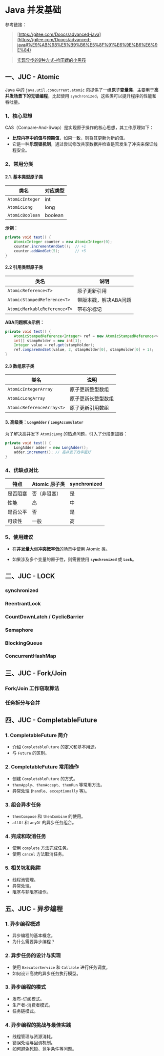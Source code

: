 # Java 并发基础

参考链接：
>[https://gitee.com/Doocs/advanced-java](https://gitee.com/Doocs/advanced-java#%E9%AB%98%E5%B9%B6%E5%8F%91%E6%9E%B6%E6%9E%84)

>[实现异步的9种方式-捡田螺的小男孩](https://mp.weixin.qq.com/s/eTQwT-zFgHgNVJ_nNAZidw)

## 一、JUC - Atomic

Java 中的 `java.util.concurrent.atomic` 包提供了一组**原子变量类**，主要用于**高并发场景下的无锁编程**，比起使用
`synchronized`，这些类可以提升程序的性能和吞吐量。

### 1、核心思想

CAS（Compare-And-Swap）是实现原子操作的核心思想，其工作原理如下：

- **比较内存中的值与预期值**，如果一致，则将其更新为新的值。
- 它是一种**乐观锁机制**，通过尝试修改共享数据并检查是否发生了冲突来保证线程安全。

### 2、常用分类

#### 2.1. 基本类型原子类

| 类名              | 对应类型    |
|-----------------|---------|
| `AtomicInteger` | int     |
| `AtomicLong`    | long    |
| `AtomicBoolean` | boolean |

**示例：**

```java
private void test() {
    AtomicInteger counter = new AtomicInteger(0);
    counter.incrementAndGet();  // +1
    counter.addAndGet(5);       // +5
}
```

#### 2.2 引用类型原子类

| 类名                           | 说明           |
|------------------------------|--------------|
| `AtomicReference<T>`         | 原子更新引用       |
| `AtomicStampedReference<T>`  | 带版本戳，解决ABA问题 |
| `AtomicMarkableReference<T>` | 带布尔标记        |

**ABA问题解决示例：**

```java
private void test() {
    AtomicStampedReference<Integer> ref = new AtomicStampedReference<>(1, 0);
    int[] stampHolder = new int[1];
    Integer value = ref.get(stampHolder);
    ref.compareAndSet(value, 2, stampHolder[0], stampHolder[0] + 1);
}
```

#### 2.3 数组原子类

| 类名                        | 说明        |
|---------------------------|-----------|
| `AtomicIntegerArray`      | 原子更新整型数组  |
| `AtomicLongArray`         | 原子更新长整型数组 |
| `AtomicReferenceArray<T>` | 原子更新引用数组  |

#### 3. 高级类：`LongAdder` / `LongAccumulator`

为了解决高并发下 `AtomicLong` 的热点问题，引入了分段累加器：

```java
private void test() {
    LongAdder adder = new LongAdder();
    adder.increment(); // 高并发下效率更好
}
```

### 4、优缺点对比

| 特点   | Atomic 原子类 | synchronized |
|------|------------|--------------|
| 是否阻塞 | 否（非阻塞）     | 是            |
| 性能   | 高          | 中            |
| 是否公平 | 否          | 是            |
| 可读性  | 一般         | 高            |

### 5、使用建议

- 在**并发量大**但**冲突概率低**的场景中使用 Atomic 类。

- 如果涉及多个变量的原子性，则需要使用 **`synchronized`** 或 **`Lock`**。

## 二、JUC - LOCK

### synchronized

### ReentrantLock

### CountDownLatch / CyclicBarrier

### Semaphore

### BlockingQueue

### ConcurrentHashMap

## 三、JUC - Fork/Join

### Fork/Join 工作窃取算法

### 任务拆分与合并

## 四、JUC - CompletableFuture

### 1. CompletableFuture 简介

- 介绍 `CompletableFuture` 的定义和基本用途。
- 与 `Future` 的区别。

### 2. CompletableFuture 常用操作

- 创建 `CompletableFuture` 的方式。
- `thenApply`、`thenAccept`、`thenRun` 等常用方法。
- 异常处理 (`handle`、`exceptionally` 等)。

### 3. 组合异步任务

- `thenCompose` 和 `thenCombine` 的使用。
- `allOf` 和 `anyOf` 的异步任务组合。

### 4. 完成和取消任务

- 使用 `complete` 方法完成任务。
- 使用 `cancel` 方法取消任务。

### 5. 相关坑和陷阱

- 线程池管理。
- 异常处理。
- 阻塞与非阻塞操作。

## 五、JUC - 异步编程

### 1. 异步编程概述

- 异步编程的基本概念。
- 为什么需要异步编程？

### 2. 异步任务的设计与实现

- 使用 `ExecutorService` 和 `Callable` 进行任务调度。
- 如何设计高效的异步任务执行模型。

### 3. 异步编程的模式

- 发布-订阅模式。
- 生产者-消费者模式。
- 任务链模式。

### 4. 异步编程的挑战与最佳实践

- 线程管理与资源消耗。
- 错误处理与回调机制。
- 如何避免死锁、竞争条件等问题。
